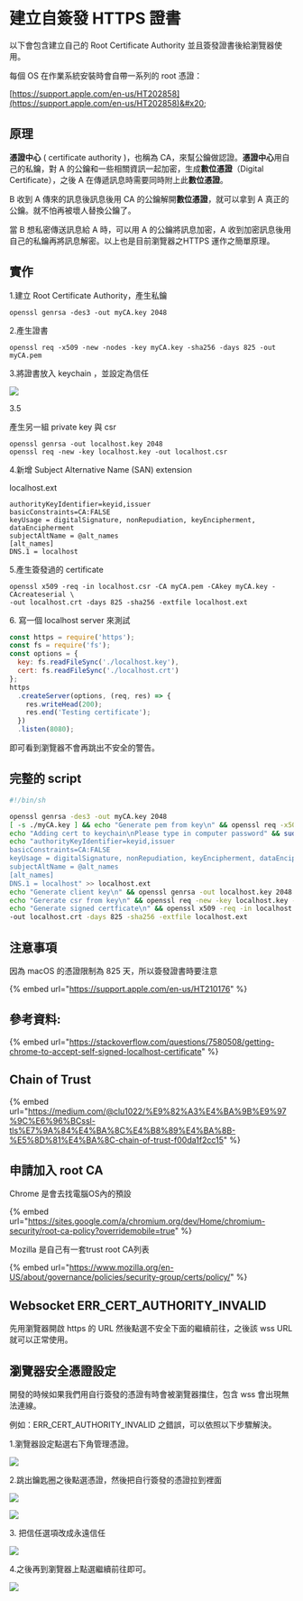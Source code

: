 # 建立自簽發 HTTPS 證書

以下會包含建立自己的 Root Certificate Authority 並且簽發證書後給瀏覽器使用。

每個 OS 在作業系統安裝時會自帶一系列的 root 憑證：

[https://support.apple.com/en-us/HT202858](https://support.apple.com/en-us/HT202858)&#x20;

## 原理

**憑證中心** ( certificate authority )，也稱為 CA，來幫公鑰做認證。**憑證中心**用自己的私鑰，對 A 的公鑰和一些相關資訊一起加密，生成**數位憑證**（Digital Certificate），之後 A 在傳遞訊息時需要同時附上此**數位憑證**。

B 收到 A 傳來的訊息後訊息後用 CA 的公鑰解開**數位憑證**，就可以拿到 A 真正的公鑰。就不怕再被壞人替換公鑰了。

當 B 想私密傳送訊息給 A 時，可以用 A 的公鑰將訊息加密，A 收到加密訊息後用自己的私鑰再將訊息解密。以上也是目前瀏覽器之HTTPS 運作之簡單原理。

## 實作

1.建立 Root Certificate Authority，產生私鑰

```
openssl genrsa -des3 -out myCA.key 2048
```

2.產生證書

```
openssl req -x509 -new -nodes -key myCA.key -sha256 -days 825 -out myCA.pem
```

3.將證書放入 keychain ，並設定為信任

![](<../.gitbook/assets/螢幕快照 2020-06-12 上午11.46.18.png>)

3.5

產生另一組 private key 與 csr

```
openssl genrsa -out localhost.key 2048
openssl req -new -key localhost.key -out localhost.csr
```



4.新增 Subject Alternative Name (SAN) extension &#x20;

localhost.ext

```
authorityKeyIdentifier=keyid,issuer
basicConstraints=CA:FALSE
keyUsage = digitalSignature, nonRepudiation, keyEncipherment, dataEncipherment
subjectAltName = @alt_names
[alt_names]
DNS.1 = localhost
```

5.產生簽發過的 certificate

```
openssl x509 -req -in localhost.csr -CA myCA.pem -CAkey myCA.key -CAcreateserial \
-out localhost.crt -days 825 -sha256 -extfile localhost.ext
```

6\. 寫一個 localhost server 來測試

```javascript
const https = require('https');
const fs = require('fs');
const options = {
  key: fs.readFileSync('./localhost.key'),
  cert: fs.readFileSync('./localhost.crt')
};
https
  .createServer(options, (req, res) => {
    res.writeHead(200);
    res.end('Testing certificate');
  })
  .listen(8080);
```

即可看到瀏覽器不會再跳出不安全的警告。

## 完整的 script

```bash
#!/bin/sh

openssl genrsa -des3 -out myCA.key 2048
[ -s ./myCA.key ] && echo "Generate pem from key\n" && openssl req -x509 -new -nodes -key myCA.key -sha256 -days 825 -out myCA.pem
echo "Adding cert to keychain\nPlease type in computer password" && sudo security add-trusted-cert -d -r trustRoot -k /Library/Keychains/System.keychain ./myCA.pem
echo "authorityKeyIdentifier=keyid,issuer
basicConstraints=CA:FALSE
keyUsage = digitalSignature, nonRepudiation, keyEncipherment, dataEncipherment
subjectAltName = @alt_names
[alt_names]
DNS.1 = localhost" >> localhost.ext
echo "Generate client key\n" && openssl genrsa -out localhost.key 2048
echo "Gererate csr from key\n" && openssl req -new -key localhost.key -out localhost.csr
echo "Generate signed certficate\n" && openssl x509 -req -in localhost.csr -CA myCA.pem -CAkey myCA.key -CAcreateserial \
-out localhost.crt -days 825 -sha256 -extfile localhost.ext
```

## 注意事項

因為 macOS 的憑證限制為 825 天，所以簽發證書時要注意

{% embed url="https://support.apple.com/en-us/HT210176" %}

## 參考資料:

{% embed url="https://stackoverflow.com/questions/7580508/getting-chrome-to-accept-self-signed-localhost-certificate" %}

## Chain of Trust

{% embed url="https://medium.com/@clu1022/%E9%82%A3%E4%BA%9B%E9%97%9C%E6%96%BCssl-tls%E7%9A%84%E4%BA%8C%E4%B8%89%E4%BA%8B-%E5%8D%81%E4%BA%8C-chain-of-trust-f00da1f2cc15" %}

## 申請加入 root CA

Chrome 是會去找電腦OS內的預設

{% embed url="https://sites.google.com/a/chromium.org/dev/Home/chromium-security/root-ca-policy?overridemobile=true" %}

Ｍozilla 是自己有一套trust root CA列表

{% embed url="https://www.mozilla.org/en-US/about/governance/policies/security-group/certs/policy/" %}

## Websocket ERR\_CERT\_AUTHORITY\_INVALID

先用瀏覽器開啟 https 的 URL 然後點選不安全下面的繼續前往，之後該 wss URL 就可以正常使用。

## 瀏覽器安全憑證設定

開發的時候如果我們用自行簽發的憑證有時會被瀏覽器擋住，包含 wss 會出現無法連線。

例如：ERR\_CERT\_AUTHORITY\_INVALID 之錯誤，可以依照以下步驟解決。

1.瀏覽器設定點選右下角管理憑證。

![](<../.gitbook/assets/截圖 2021-08-11 下午2.02.40.png>)

2.跳出鑰匙圈之後點選憑證，然後把自行簽發的憑證拉到裡面

![](<../.gitbook/assets/截圖 2021-08-11 下午2.02.57.png>)

![](<../.gitbook/assets/截圖 2021-08-11 下午2.02.47.png>)

3\. 把信任選項改成永遠信任

![](<../.gitbook/assets/截圖 2021-08-11 下午2.06.04.png>)

4.之後再到瀏覽器上點選繼續前往即可。

![](<../.gitbook/assets/截圖 2021-08-11 下午2.03.03.png>)
